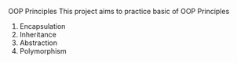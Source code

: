 OOP Principles
This project aims to practice basic of OOP Principles
1. Encapsulation
2. Inheritance
3. Abstraction
4. Polymorphism